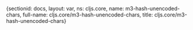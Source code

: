 {sectionid: docs, layout: var, ns: cljs.core, name: m3-hash-unencoded-chars, full-name: cljs.core/m3-hash-unencoded-chars,
  title: cljs.core/m3-hash-unencoded-chars}
